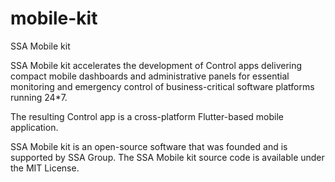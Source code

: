 # mobile-kit
SSA Mobile kit
 
SSA Mobile kit accelerates the development of Control apps delivering compact mobile dashboards and administrative panels for essential monitoring and emergency control of business-critical software platforms running 24*7.

The resulting Control app is a cross-platform Flutter-based mobile application.

SSA Mobile kit is an open-source software that was founded and is supported by SSA Group. The SSA Mobile kit source code is available under the MIT License.

